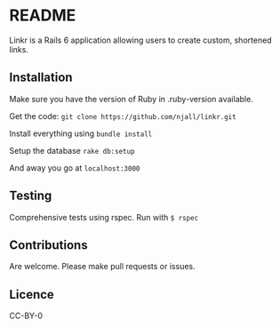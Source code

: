 # README

Linkr is a Rails 6 application allowing users to create custom, shortened links.  

## Installation

Make sure you have the version of Ruby in .ruby-version available.

Get the code: `git clone https://github.com/njall/linkr.git`

Install everything using `bundle install` 

Setup the database `rake db:setup`

And away you go at `localhost:3000`

## Testing

Comprehensive tests using rspec. Run with `$ rspec`



## Contributions

Are welcome. Please make pull requests or issues. 

## Licence

CC-BY-0
